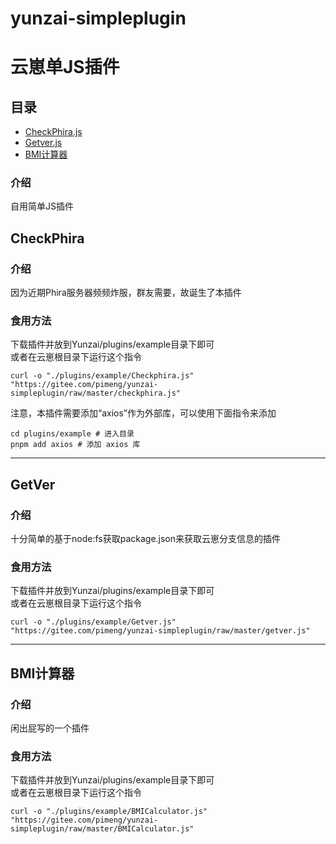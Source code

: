 # yunzai-simpleplugin
# 云崽单JS插件

## 目录
 - [CheckPhira.js](https://gitee.com/pimeng/yunzai-simpleplugin#CheckPhira)
 - [Getver.js](https://gitee.com/pimeng/yunzai-simpleplugin#GetVer)
 - [BMI计算器](https://gitee.com/pimeng/yunzai-simpleplugin#BMI计算器)

### 介绍
自用简单JS插件

## CheckPhira   

### 介绍
因为近期Phira服务器频频炸服，群友需要，故诞生了本插件

### 食用方法
下载插件并放到Yunzai/plugins/example目录下即可<br>
或者在云崽根目录下运行这个指令   
``` 
curl -o "./plugins/example/Checkphira.js" "https://gitee.com/pimeng/yunzai-simpleplugin/raw/master/checkphira.js"
```
注意，本插件需要添加“axios”作为外部库，可以使用下面指令来添加
```
cd plugins/example # 进入目录
pnpm add axios # 添加 axios 库
```

***

## GetVer
### 介绍
十分简单的基于node:fs获取package.json来获取云崽分支信息的插件

### 食用方法
下载插件并放到Yunzai/plugins/example目录下即可<br>
或者在云崽根目录下运行这个指令   
``` 
curl -o "./plugins/example/Getver.js" "https://gitee.com/pimeng/yunzai-simpleplugin/raw/master/getver.js"
```


***

## BMI计算器
### 介绍   

闲出屁写的一个插件

### 食用方法
下载插件并放到Yunzai/plugins/example目录下即可<br>
或者在云崽根目录下运行这个指令   
``` 
curl -o "./plugins/example/BMICalculator.js" "https://gitee.com/pimeng/yunzai-simpleplugin/raw/master/BMICalculator.js"
```

